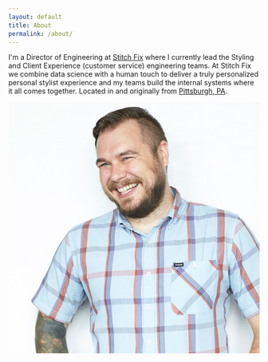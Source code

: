 ```yaml
---
layout: default
title: About
permalink: /about/
---
```


I'm a Director of Engineering at [Stitch Fix](https://multithreaded.stitchfix.com) where I currently lead the Styling and Client Experience (customer service) engineering teams. At Stitch Fix we combine data science with a human touch to deliver a truly personalized personal stylist experience and my teams build the internal systems where it all comes together. Located in and originally from [Pittsburgh, PA](https://www.visitpittsburgh.com/about-pittsburgh/technology-in-pittsburgh/). 

![Image of Jon Dean](/images/jon.jpg "Image of Jon Dean")
